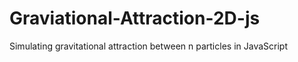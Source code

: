 # Graviational-Attraction-2D-js
Simulating gravitational attraction between n particles in JavaScript
